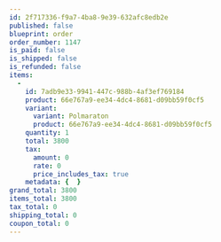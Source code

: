 ```yaml
---
id: 2f717336-f9a7-4ba8-9e39-632afc8edb2e
published: false
blueprint: order
order_number: 1147
is_paid: false
is_shipped: false
is_refunded: false
items:
  -
    id: 7adb9e33-9941-447c-988b-4af3ef769184
    product: 66e767a9-ee34-4dc4-8681-d09bb59f0cf5
    variant:
      variant: Polmaraton
      product: 66e767a9-ee34-4dc4-8681-d09bb59f0cf5
    quantity: 1
    total: 3800
    tax:
      amount: 0
      rate: 0
      price_includes_tax: true
    metadata: {  }
grand_total: 3800
items_total: 3800
tax_total: 0
shipping_total: 0
coupon_total: 0
---
```

